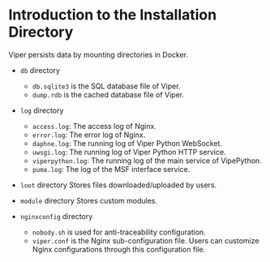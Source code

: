 # Introduction to the Installation Directory

Viper persists data by mounting directories in Docker.

+ `db` directory
    - `db.sqlite3` is the SQL database file of Viper.
    - `dump.rdb` is the cached database file of Viper.

+ `log` directory
    - `access.log`: The access log of Nginx.
    - `error.log`: The error log of Nginx.
    - `daphne.log`: The running log of Viper Python WebSocket.
    - `uwsgi.log`: The running log of Viper Python HTTP service.
    - `viperpython.log`: The running log of the main service of VipePython.
    - `puma.log`: The log of the MSF interface service.

+ `loot` directory
  Stores files downloaded/uploaded by users.

+ `module` directory
  Stores custom modules.

+ `nginxconfig` directory
    - `nobody.sh` is used for anti-traceability configuration.
    - `viper.conf` is the Nginx sub-configuration file. Users can customize Nginx configurations through this configuration file. 